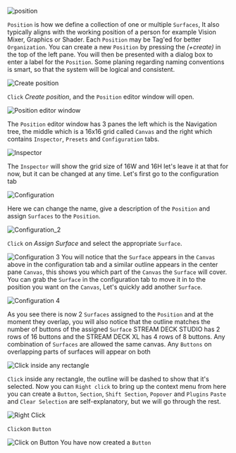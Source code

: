 
![position](images/position/positions.png 'position')

`Position` is how we define a collection of one or multiple `Surfaces`, It also typically aligns with the working position of a person for example Vision Mixer, Graphics or Shader. Each `Position` may be Tag'ed for better `Organization`. You can create a new `Position` by pressing the *(+create)* in the top of the left pane.
You will then be presented with a dialog box to enter a label for the `Position`. Some planing regarding naming conventions is smart, so that the system will be logical and consistent.

![Create position](images/position/create_position.png 'create poition')

`Click` *Create position*, and the `Position` editor window will open.

![Position editor window](images/position/position_editor_window.png 'position editor window')

The `Position` editor window has 3 panes the left which is the Navigation tree, the middle which is a 16x16 grid called `Canvas` and the right which contains `Inspector`, `Presets` and `Configuration` tabs.

![Inspector](images/position/inspector.png 'inspector')

The `Inspector` will show the grid size of 16W and 16H let's leave it at that for now, but it can be changed at any time.
Let's first go to the configuration tab

![Configuration](images/position/configuration_1.png 'Configuration')

Here we can change the name, give a description of the `Position` and assign `Surfaces` to the `Position`.

![Configuration_2](images/position/configuration_2.png 'Configuration_2')

`Click` on *Assign Surface* and select the appropriate `Surface`.

![Configuration 3](images/position/configuration_3.png 'Configuration 3')
You will notice that the `Surface` appears in the `Canvas` above in the configuration tab and a similar outline appears in the center pane `Canvas`, this shows you which part of the `Canvas` the `Surface` will cover. You can grab the `Surface` in the configuration tab to move it in to the position you want on the `Canvas`, Let's quickly add another `Surface`.

![Configuration 4](images/position/configuration_4.png 'Configuration 4')

As you see there is now 2 `Surfaces` assigned to the `Position` and at the moment they overlap, you will also notice that the outline matches the number of buttons of the assigned `Surface` STREAM DECK STUDIO has 2 rows of 16 buttons and the STREAM DECK XL has 4 rows of 8 buttons. Any combination of `Surfaces` are allowed the same canvas. Any `Buttons` on overlapping parts of surfaces will appear on both

![Click inside any rectangle](images/position/click_inside_any_rectangle.png 'Click inside any rectangle')

`Click` inside any rectangle, the outline will be dashed to show that it's selected. Now you can `Right click` to bring up the context menu from here you can create a `Button`, `Section`, `Shift Section`, `Popover` and `Plugins` `Paste` and `Clear Selection` are self-explanatory, but we will go through the rest.

![Right Click](images/position/right_click.png 'Right Click')

`Click`on `Button`

![Click on Button](images/position/button_on_grid.png 'Click on Button')
You have now created a `Button`
